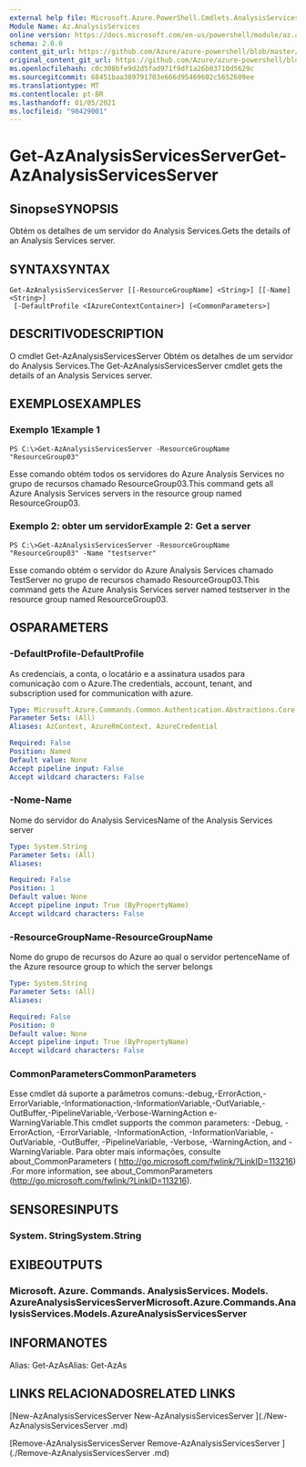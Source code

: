 ```yaml
---
external help file: Microsoft.Azure.PowerShell.Cmdlets.AnalysisServices.dll-Help.xml
Module Name: Az.AnalysisServices
online version: https://docs.microsoft.com/en-us/powershell/module/az.analysisservices/get-azanalysisservicesserver
schema: 2.0.0
content_git_url: https://github.com/Azure/azure-powershell/blob/master/src/AnalysisServices/AnalysisServices/help/Get-AzAnalysisServicesServer.md
original_content_git_url: https://github.com/Azure/azure-powershell/blob/master/src/AnalysisServices/AnalysisServices/help/Get-AzAnalysisServicesServer.md
ms.openlocfilehash: c0c308bfe9d2d5fad971f9df1a26b03710d5629c
ms.sourcegitcommit: 68451baa389791703e666d95469602c5652609ee
ms.translationtype: MT
ms.contentlocale: pt-BR
ms.lasthandoff: 01/05/2021
ms.locfileid: "98429001"
---
```

# <span data-ttu-id="7f7de-101">Get-AzAnalysisServicesServer</span><span class="sxs-lookup"><span data-stu-id="7f7de-101">Get-AzAnalysisServicesServer</span></span>

## <span data-ttu-id="7f7de-102">Sinopse</span><span class="sxs-lookup"><span data-stu-id="7f7de-102">SYNOPSIS</span></span>
<span data-ttu-id="7f7de-103">Obtém os detalhes de um servidor do Analysis Services.</span><span class="sxs-lookup"><span data-stu-id="7f7de-103">Gets the details of an Analysis Services server.</span></span>

## <span data-ttu-id="7f7de-104">SYNTAX</span><span class="sxs-lookup"><span data-stu-id="7f7de-104">SYNTAX</span></span>

```
Get-AzAnalysisServicesServer [[-ResourceGroupName] <String>] [[-Name] <String>]
 [-DefaultProfile <IAzureContextContainer>] [<CommonParameters>]
```

## <span data-ttu-id="7f7de-105">DESCRITIVO</span><span class="sxs-lookup"><span data-stu-id="7f7de-105">DESCRIPTION</span></span>
<span data-ttu-id="7f7de-106">O cmdlet Get-AzAnalysisServicesServer Obtém os detalhes de um servidor do Analysis Services.</span><span class="sxs-lookup"><span data-stu-id="7f7de-106">The Get-AzAnalysisServicesServer cmdlet gets the details of an Analysis Services server.</span></span>

## <span data-ttu-id="7f7de-107">EXEMPLOS</span><span class="sxs-lookup"><span data-stu-id="7f7de-107">EXAMPLES</span></span>

### <span data-ttu-id="7f7de-108">Exemplo 1</span><span class="sxs-lookup"><span data-stu-id="7f7de-108">Example 1</span></span>
```
PS C:\>Get-AzAnalysisServicesServer -ResourceGroupName "ResourceGroup03"
```

<span data-ttu-id="7f7de-109">Esse comando obtém todos os servidores do Azure Analysis Services no grupo de recursos chamado ResourceGroup03.</span><span class="sxs-lookup"><span data-stu-id="7f7de-109">This command gets all Azure Analysis Services servers in the resource group named ResourceGroup03.</span></span>

### <span data-ttu-id="7f7de-110">Exemplo 2: obter um servidor</span><span class="sxs-lookup"><span data-stu-id="7f7de-110">Example 2: Get a server</span></span>
```
PS C:\>Get-AzAnalysisServicesServer -ResourceGroupName "ResourceGroup03" -Name "testserver"
```

<span data-ttu-id="7f7de-111">Esse comando obtém o servidor do Azure Analysis Services chamado TestServer no grupo de recursos chamado ResourceGroup03.</span><span class="sxs-lookup"><span data-stu-id="7f7de-111">This command gets the Azure Analysis Services server named testserver in the resource group named ResourceGroup03.</span></span>

## <span data-ttu-id="7f7de-112">OS</span><span class="sxs-lookup"><span data-stu-id="7f7de-112">PARAMETERS</span></span>

### <span data-ttu-id="7f7de-113">-DefaultProfile</span><span class="sxs-lookup"><span data-stu-id="7f7de-113">-DefaultProfile</span></span>
<span data-ttu-id="7f7de-114">As credenciais, a conta, o locatário e a assinatura usados para comunicação com o Azure.</span><span class="sxs-lookup"><span data-stu-id="7f7de-114">The credentials, account, tenant, and subscription used for communication with azure.</span></span>

```yaml
Type: Microsoft.Azure.Commands.Common.Authentication.Abstractions.Core.IAzureContextContainer
Parameter Sets: (All)
Aliases: AzContext, AzureRmContext, AzureCredential

Required: False
Position: Named
Default value: None
Accept pipeline input: False
Accept wildcard characters: False
```

### <span data-ttu-id="7f7de-115">-Nome</span><span class="sxs-lookup"><span data-stu-id="7f7de-115">-Name</span></span>
<span data-ttu-id="7f7de-116">Nome do servidor do Analysis Services</span><span class="sxs-lookup"><span data-stu-id="7f7de-116">Name of the Analysis Services server</span></span>

```yaml
Type: System.String
Parameter Sets: (All)
Aliases:

Required: False
Position: 1
Default value: None
Accept pipeline input: True (ByPropertyName)
Accept wildcard characters: False
```

### <span data-ttu-id="7f7de-117">-ResourceGroupName</span><span class="sxs-lookup"><span data-stu-id="7f7de-117">-ResourceGroupName</span></span>
<span data-ttu-id="7f7de-118">Nome do grupo de recursos do Azure ao qual o servidor pertence</span><span class="sxs-lookup"><span data-stu-id="7f7de-118">Name of the Azure resource group to which the server belongs</span></span>

```yaml
Type: System.String
Parameter Sets: (All)
Aliases:

Required: False
Position: 0
Default value: None
Accept pipeline input: True (ByPropertyName)
Accept wildcard characters: False
```

### <span data-ttu-id="7f7de-119">CommonParameters</span><span class="sxs-lookup"><span data-stu-id="7f7de-119">CommonParameters</span></span>
<span data-ttu-id="7f7de-120">Esse cmdlet dá suporte a parâmetros comuns:-debug,-ErrorAction,-ErrorVariable,-Informationaction,-InformationVariable,-OutVariable,-OutBuffer,-PipelineVariable,-Verbose-WarningAction e-WarningVariable.</span><span class="sxs-lookup"><span data-stu-id="7f7de-120">This cmdlet supports the common parameters: -Debug, -ErrorAction, -ErrorVariable, -InformationAction, -InformationVariable, -OutVariable, -OutBuffer, -PipelineVariable, -Verbose, -WarningAction, and -WarningVariable.</span></span> <span data-ttu-id="7f7de-121">Para obter mais informações, consulte about_CommonParameters ( http://go.microsoft.com/fwlink/?LinkID=113216) .</span><span class="sxs-lookup"><span data-stu-id="7f7de-121">For more information, see about_CommonParameters (http://go.microsoft.com/fwlink/?LinkID=113216).</span></span>

## <span data-ttu-id="7f7de-122">SENSORES</span><span class="sxs-lookup"><span data-stu-id="7f7de-122">INPUTS</span></span>

### <span data-ttu-id="7f7de-123">System. String</span><span class="sxs-lookup"><span data-stu-id="7f7de-123">System.String</span></span>

## <span data-ttu-id="7f7de-124">EXIBE</span><span class="sxs-lookup"><span data-stu-id="7f7de-124">OUTPUTS</span></span>

### <span data-ttu-id="7f7de-125">Microsoft. Azure. Commands. AnalysisServices. Models. AzureAnalysisServicesServer</span><span class="sxs-lookup"><span data-stu-id="7f7de-125">Microsoft.Azure.Commands.AnalysisServices.Models.AzureAnalysisServicesServer</span></span>

## <span data-ttu-id="7f7de-126">INFORMA</span><span class="sxs-lookup"><span data-stu-id="7f7de-126">NOTES</span></span>
<span data-ttu-id="7f7de-127">Alias: Get-AzAs</span><span class="sxs-lookup"><span data-stu-id="7f7de-127">Alias: Get-AzAs</span></span>

## <span data-ttu-id="7f7de-128">LINKS RELACIONADOS</span><span class="sxs-lookup"><span data-stu-id="7f7de-128">RELATED LINKS</span></span>

[<span data-ttu-id="7f7de-129">New-AzAnalysisServicesServer </span><span class="sxs-lookup"><span data-stu-id="7f7de-129">New-AzAnalysisServicesServer </span></span>](./New-AzAnalysisServicesServer .md)

[<span data-ttu-id="7f7de-130">Remove-AzAnalysisServicesServer </span><span class="sxs-lookup"><span data-stu-id="7f7de-130">Remove-AzAnalysisServicesServer </span></span>](./Remove-AzAnalysisServicesServer .md)
